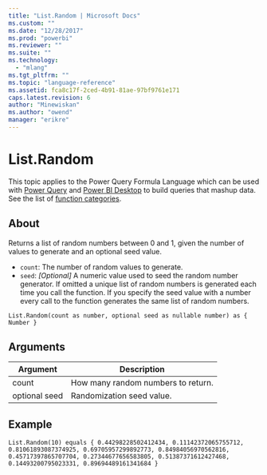 ```yaml
---
title: "List.Random | Microsoft Docs"
ms.custom: ""
ms.date: "12/28/2017"
ms.prod: "powerbi"
ms.reviewer: ""
ms.suite: ""
ms.technology: 
  - "mlang"
ms.tgt_pltfrm: ""
ms.topic: "language-reference"
ms.assetid: fca8c17f-2ced-4b91-81ae-97bf9761e171
caps.latest.revision: 6
author: "Minewiskan"
ms.author: "owend"
manager: "erikre"
---
```

# List.Random
This topic applies to the Power Query Formula Language which can be used with [Power Query](https://support.office.com/article/Introduction-to-Microsoft-Power-Query-for-Excel-6E92E2F4-2079-4E1F-BAD5-89F6269CD605) and [Power BI Desktop](http://go.microsoft.com/fwlink/p/?LinkId=618607) to build queries that mashup data. See the list of [function categories](https://msdn.microsoft.com/en-us/library/mt211003.aspx).  
  
## About  
Returns a list of random numbers between 0 and 1, given the number of values to generate and an optional seed value. <ul> <li><code>count</code>: The number of random values to generate.</li> <li><code>seed</code>: <i>[Optional]</i> A numeric value used to seed the random number generator. If omitted a unique list of random numbers is generated each time you call the function. If you specify the seed value with a number every call to the function generates the same list of random numbers.</li> </ul>  
  
```  
List.Random(count as number, optional seed as nullable number) as { Number }  
```  
  
## Arguments  
  
|Argument|Description|  
|------------|---------------|  
|count|How many random numbers to return.|  
|optional seed|Randomization seed value.|  
  
## Example  
  
```  
List.Random(10) equals { 0.44298228502412434, 0.11142372065755712, 0.81061893087374925, 0.69705957299892773, 0.84984056970562816, 0.45717397865707704, 0.27344677656583805, 0.51387371612427468, 0.14493200795023331, 0.89694489161341684 }  
```  
